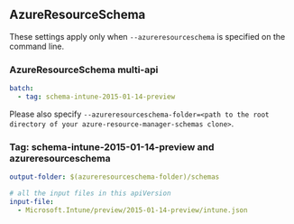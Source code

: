 ## AzureResourceSchema

These settings apply only when `--azureresourceschema` is specified on the command line.

### AzureResourceSchema multi-api

``` yaml $(azureresourceschema) && $(multiapi)
batch:
  - tag: schema-intune-2015-01-14-preview

```

Please also specify `--azureresourceschema-folder=<path to the root directory of your azure-resource-manager-schemas clone>`.

### Tag: schema-intune-2015-01-14-preview and azureresourceschema

``` yaml $(tag) == 'schema-intune-2015-01-14-preview' && $(azureresourceschema)
output-folder: $(azureresourceschema-folder)/schemas

# all the input files in this apiVersion
input-file:
  - Microsoft.Intune/preview/2015-01-14-preview/intune.json

```
